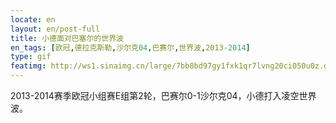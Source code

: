 ```yaml
---
locate: en
layout: en/post-full
title: 小德面对巴塞尔的世界波
en_tags: [欧冠,德拉克斯勒,沙尔克04,巴赛尔,世界波,2013-2014]
type: gif
featimg: http://ws1.sinaimg.cn/large/7bb8bd97gy1fxk1qr7lvng20ci050u0z.gif
---
```


2013-2014赛季欧冠小组赛E组第2轮，巴赛尔0-1沙尔克04，小德打入凌空世界波。